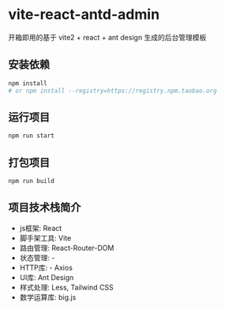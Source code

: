 # vite-react-antd-admin
开箱即用的基于 vite2 + react + ant design 生成的后台管理模板

## 安装依赖
```bash
npm install
# or npm install --registry=https://registry.npm.taobao.org
```

## 运行项目
```bash
npm run start
```

## 打包项目
```bash
npm run build
```

## 项目技术栈简介
- js框架: React
- 脚手架工具: Vite
- 路由管理: React-Router-DOM
- 状态管理: -
- HTTP库: - Axios
- UI库: Ant Design
- 样式处理: Less, Tailwind CSS
- 数学运算库: big.js